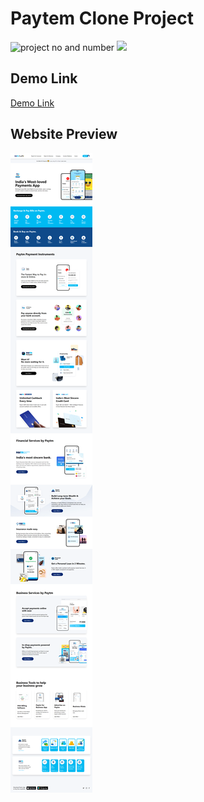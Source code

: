 # Paytem Clone Project

![project no and number](https://img.shields.io/badge/Live%20Class%20Project%20No.17-Paytem%20Clone%20Project-lightgrey) ![](https://img.shields.io/badge/Technologies-HTML%2FCSS%2FTailwind-lightgrey)

## Demo Link

[Demo Link](https://paytem-clone-tailwind.netlify.app/)

## Website Preview

![preview](./assets/screencapture-paytem-clone-tailwind-netlify-app-2022-09-04-22_31_16.png)

